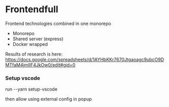 # Frontendfull

Frontend technologies combined in one monorepo

- Monorepo
- Shared server (express)
- Docker wrapped

Results of research is here:
https://docs.google.com/spreadsheets/d/1AYHbKKr7670Jtgaoagc9ubcO9DMTfaM4jmIIF4JkOw0/edit#gid=0

### Setup vscode
run 
--yarn setup-vscode

then allow using external config in popup


